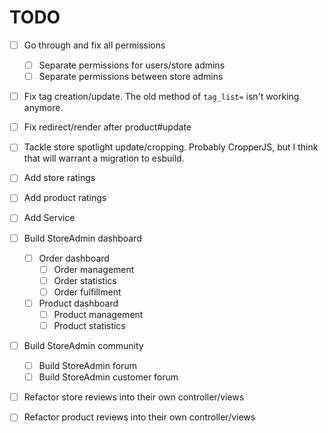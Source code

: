 # TODO

- [ ] Go through and fix all permissions
  - [ ] Separate permissions for users/store admins
  - [ ] Separate permissions between store admins
- [ ] Fix tag creation/update. The old method of `tag_list=` isn't working anymore.
- [ ] Fix redirect/render after product#update
- [ ] Tackle store spotlight update/cropping. Probably CropperJS, but I think that will warrant a migration to esbuild.
- [ ] Add store ratings
- [ ] Add product ratings
- [ ] Add Service
- [ ] Build StoreAdmin dashboard

  - [ ] Order dashboard
    - [ ] Order management
    - [ ] Order statistics
    - [ ] Order fulfillment
  - [ ] Product dashboard
    - [ ] Product management
    - [ ] Product statistics

- [ ] Build StoreAdmin community

  - [ ] Build StoreAdmin forum
  - [ ] Build StoreAdmin customer forum

- [ ] Refactor store reviews into their own controller/views
- [ ] Refactor product reviews into their own controller/views
